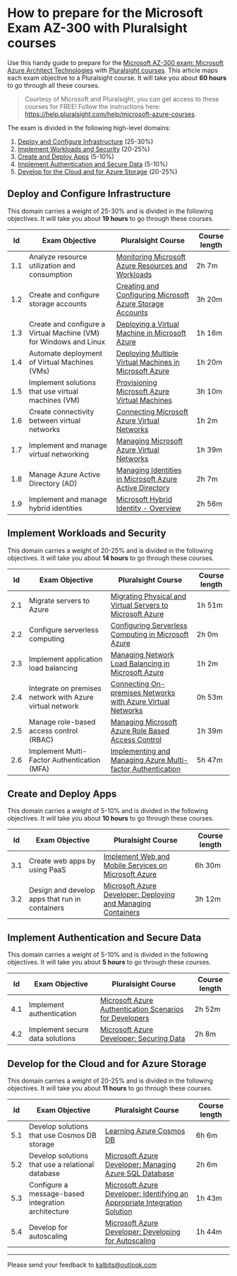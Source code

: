# How to prepare for the Microsoft Exam AZ-300 with Pluralsight courses

Use this handy guide to prepare for the [Microsoft AZ-300 exam: Microsoft Azure Architect Technologies](https://www.microsoft.com/en-us/learning/exam-az-300.aspx) with [Pluralsight courses](http://www.pluralsight.com). This article maps each exam objective to a Pluralsight course. It will take you about **60 hours** to go through all these courses.

>Courtesy of Microsoft and Pluralsight, you can get access to these courses for FREE! Follow the instructions here: https://help.pluralsight.com/help/microsoft-azure-courses.

The exam is divided in the following high-level domains:
1. [Deploy and Configure Infrastructure](#deploy-and-configure-infrastructure) (25-30%) 
2. [Implement Workloads and Security](#implement-workloads-and-security) (20-25%)
3. [Create and Deploy Apps](#create-and-deploy-apps) (5-10%) 
4. [Implement Authentication and Secure Data](#implement-authentication-and-secure-data) (5-10%) 
5. [Develop for the Cloud and for Azure Storage](#develop-for-the-cloud-and-for-azure-storage) (20-25%) 

## Deploy and Configure Infrastructure
This domain carries a weight of 25-30% and is divided in the following objectives. It will take you about **19 hours** to go through these courses. 

| Id | Exam Objective| Pluralsight Course | Course length |
|--| ----------- | ----------- |---------------|
|1.1 |Analyze resource utilization and consumption| [Monitoring Microsoft Azure Resources and Workloads](https://app.pluralsight.com/library/courses/microsoft-azure-resources-workloads-monitoring)| 2h 7m|
|1.2|Create and configure storage accounts| [Creating and Configuring Microsoft Azure Storage Accounts](https://app.pluralsight.com/library/courses/microsoft-azure-creating-configuring-storage-accounts)| 3h 20m|
|1.3|Create and configure a Virtual Machine (VM) for Windows and Linux|[Deploying a Virtual Machine in Microsoft Azure](https://app.pluralsight.com/library/courses/microsoft-azure-virtual-machine-deploying)|1h 16m|
|1.4|Automate deployment of Virtual Machines (VMs)|[Deploying Multiple Virtual Machines in Microsoft Azure](https://app.pluralsight.com/library/courses/microsoft-azure-deploying-multiple-virtual-machines)|1h 20m|
|1.5|Implement solutions that use virtual machines (VM)|[Provisioning Microsoft Azure Virtual Machines](https://www.pluralsight.com/courses/microsoft-azure-virtual-machines-provisioning)|3h 10m|
|1.6|Create connectivity between virtual networks|[Connecting Microsoft Azure Virtual Networks](https://app.pluralsight.com/library/courses/microsoft-azure-connecting-virtual-networks)|1h 2m|
|1.7|Implement and manage virtual networking|[Managing Microsoft Azure Virtual Networks](https://app.pluralsight.com/library/courses/microsoft-azure-implement-manage-virtual-networks)|1h 39m|
|1.8|Manage Azure Active Directory (AD)|[Managing Identities in Microsoft Azure Active Directory](https://app.pluralsight.com/library/courses/microsoft-azure-active-directory-managing-identities)|2h 7m|
|1.9|Implement and manage hybrid identities|[Microsoft Hybrid Identity - Overview](https://app.pluralsight.com/library/courses/microsoft-hybrid-identity-overview)|2h 56m|


## Implement Workloads and Security
This domain carries a weight of 20-25% and is divided in the following objectives. It will take you about **14 hours** to go through these courses. 

| Id | Exam Objective| Pluralsight Course | Course length |
|--| ----------- | ----------- |---------------|
|2.1|Migrate servers to Azure|[Migrating Physical and Virtual Servers to Microsoft Azure](https://app.pluralsight.com/library/courses/microsoft-azure-migrating-physical-virtual-servers)|1h 51m|
|2.2|Configure serverless computing|[Configuring Serverless Computing in Microsoft Azure](https://app.pluralsight.com/library/courses/microsoft-azure-serverless-computing-configuring)|2h 0m|
|2.3|Implement application load balancing|[Managing Network Load Balancing in Microsoft Azure](https://app.pluralsight.com/library/courses/microsoft-azure-network-load-balancing-managing)|1h 2m|
|2.4|Integrate on premises network with Azure virtual network|[Connecting On-premises Networks with Azure Virtual Networks](https://app.pluralsight.com/library/courses/microsoft-azure-on-premises-networks-virtual-networks-connecting)|0h 53m|
|2.5|Manage role-based access control (RBAC)|[Managing Microsoft Azure Role Based Access Control](https://app.pluralsight.com/library/courses/microsoft-azure-role-based-access-control-managing)|1h 39m|
|2.6|Implement Multi-Factor Authentication (MFA)|[Implementing and Managing Azure Multi-factor Authentication](https://app.pluralsight.com/library/courses/azure-multi-factor-authentication-implementing-managing)|5h 47m| 


## Create and Deploy Apps 
This domain carries a weight of 5-10% and is divided in the following objectives. It will take you about **10 hours** to go through these courses. 

|Id |Exam Objective| Pluralsight Course | Course length |
|--| ----------- | ----------- |---------------|
|3.1|Create web apps by using PaaS|[Implement Web and Mobile Services on Microsoft Azure](https://app.pluralsight.com/library/courses/microsoft-azure-implement-web-mobile-services) |6h 30m|
|3.2|Design and develop apps that run in containers|[Microsoft Azure Developer: Deploying and Managing Containers](https://app.pluralsight.com/library/courses/microsoft-azure-containers-deploying-managing) |3h 12m|

## Implement Authentication and Secure Data
This domain carries a weight of 5-10% and is divided in the following objectives. It will take you about **5 hours** to go through these courses. 

|Id |Exam Objective| Pluralsight Course | Course length |
|--| ----------- | ----------- |---------------|
|4.1|Implement authentication|[Microsoft Azure Authentication Scenarios for Developers](https://app.pluralsight.com/library/courses/microsoft-azure-authentication-scenarios-developers)|2h 52m| 
|4.2|Implement secure data solutions|[Microsoft Azure Developer: Securing Data](https://app.pluralsight.com/library/courses/microsoft-azure-data-securing)|2h 8m| 


## Develop for the Cloud and for Azure Storage 
This domain carries a weight of 20-25% and is divided in the following objectives. It will take you about **11 hours** to go through these courses. 

|Id |Exam Objective| Pluralsight Course | Course length |
|--| ----------- | ----------- |---------------|
|5.1|Develop solutions that use Cosmos DB storage|[Learning Azure Cosmos DB](https://www.pluralsight.com/courses/azure-cosmos-db)|6h 6m|
|5.2|Develop solutions that use a relational database|[Microsoft Azure Developer: Managing Azure SQL Database](https://www.pluralsight.com/courses/microsoft-azure-sql-database-managing)|2h 6m|
|5.3|Configure a message-based integration architecture|[Microsoft Azure Developer: Identifying an Appropriate Integration Solution](https://app.pluralsight.com/library/courses/microsoft-azure-appropriate-integration-solution-identifying)|1h 43m|
|5.4|Develop for autoscaling|[Microsoft Azure Developer: Developing for Autoscaling](https://app.pluralsight.com/library/courses/microsoft-azure-autoscaling-developing)|1h 44m|

***
Please send your feedback to kalbits@outlook.com
